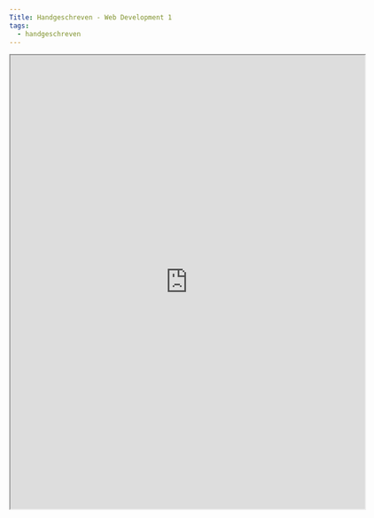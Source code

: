 ```yaml
---
Title: Handgeschreven - Web Development 1
tags:
  - handgeschreven
---
```


<iframe src="https://drive.google.com/file/d/1bhvzec_fQ6nyD2i4TGE5RrnJ-KfrziVc/view?usp=drive_link" width="640" height="820"></iframe>
